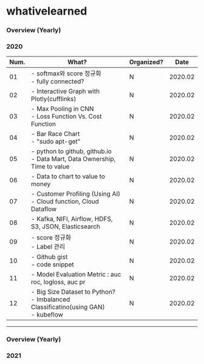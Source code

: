 # whativelearned


### Overview (Yearly)

### 2020
|Num.|What?|Organized?|Date|
|---|---|---|---|
|01|- softmax와 score 정규화 <br> - fully connected? | N | 2020.02 |
|02|- Interactive Graph with Plotly(cufflinks) | N |2020.02 |
|03|- Max Pooling in CNN <br> - Loss Function Vs. Cost Function | N | 2020.02 |
|04|- Bar Race Chart <br> - "sudo apt-get" | N | 2020.02 |
|05|- python to github, github.io <br> - Data Mart, Data Ownership, Time to value | N | 2020.02 |
|06|- Data to chart to value to money | N | 2020.02 |
|07|- Customer Profiling (Using AI) <br>- Cloud function, Cloud Dataflow | N | 2020.02 |
|08|- Kafka, NIFI, Airflow, HDFS, S3, JSON, Elasticsearch | N | 2020.02 |
|09|- score 정규화 <br> - Label 관리 | N | 2020.02 |
|10|- Github gist <br> - code snippet | N | 2020.02 |
|11|- Model Evaluation Metric : auc roc, logloss, auc pr | N | 2020.02 |
|12|- Big Size Dataset to Python? <br> - Imbalanced Classificatino(using GAN) <br> - kubeflow | N | 2020.02 |

---------------------------------------------------------------------------------------------------------------
### Overview (Yearly)

### 2021

